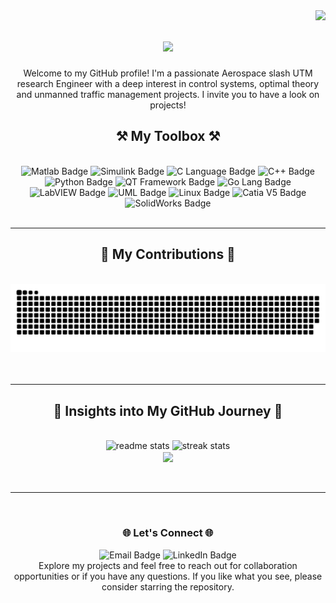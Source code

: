 <img align="right" src="https://visitor-badge.laobi.icu/badge?page_id=Ravi123pashchapur.Ravi123pashchapur" />

<h1 align="center">
    <img src="https://readme-typing-svg.herokuapp.com/?font=Righteous&size=35&center=true&vCenter=true&width=700&height=70&duration=6000&lines=Hi+There!+👋;+I'm+Ravi+Pashchapur!;+Welcome+to+My+Digital+Workspace!+😀;&color=f5f5f5" />
</h1>
<div align="center">
Welcome to my GitHub profile! I'm a passionate Aerospace slash UTM research Engineer with a deep interest in control systems, optimal theory and unmanned traffic management projects. I invite you to have a look on projects!
</div>

<h2 align="center">⚒️ My Toolbox ⚒️</h2>
<br/>
<div align="center">
    <!-- Removed previous skill icons -->
    <!-- Added new skill badges -->
    <img src="https://img.shields.io/badge/Matlab-Codecraft-orange" alt="Matlab Badge"/>
    <img src="https://img.shields.io/badge/Simulink-Systems%20Design-blueviolet" alt="Simulink Badge"/>
    <img src="https://img.shields.io/badge/C-Code%20Creation-77c99c" alt="C Language Badge"/>
    <img src="https://img.shields.io/badge/C++-Code%20Development-00599C" alt="C++ Badge"/>
    <img src="https://img.shields.io/badge/Python-Scripting-3776AB" alt="Python Badge"/>
    <img src="https://img.shields.io/badge/QT-App%20Development-41CD52" alt="QT Framework Badge"/>
    <img src="https://img.shields.io/badge/Go%20Lang-Software%20Crafting-00ADD8" alt="Go Lang Badge"/>
    <img src="https://img.shields.io/badge/LabVIEW-System%20Engineering-FFDB00" alt="LabVIEW Badge"/>
    <img src="https://img.shields.io/badge/UML-Design%20Modeling-blue" alt="UML Badge"/>
    <img src="https://img.shields.io/badge/Linux-System%20Expertise-88addb" alt="Linux Badge"/>
    <img src="https://img.shields.io/badge/Catia%20V5-CAD%20Design-blue" alt="Catia V5 Badge"/>
    <img src="https://img.shields.io/badge/SolidWorks-3D%20Engineering-green" alt="SolidWorks Badge"/>
</div>
<br/>
<hr/>


<div align="center">
    <h2>🐍 My Contributions 🐍</h2>
    <br>
    <img alt="snake eating my contributions" src="https://raw.githubusercontent.com/Ravi123pashchapur/disp/output/github-contribution-grid-snake.svg" />
    <br/><br/><br/>
</div>

<hr/>

<div align="center">
    <h2>🌟 Insights into My GitHub Journey 🌟</h2>  
<br>
<div align=center>
<img width=390 src="https://github-readme-stats.vercel.app/api?username=Ravi123pashchapur&count_private=true&show_icons=true&theme=gruvbox&rank_icon=github&border_radius=10" alt="readme stats" />
<img width=390 src="https://github-readme-streak-stats-salesp07.vercel.app/?user=Ravi123pashchapur&count_private=true&theme=gruvbox&border_radius=10" alt="streak stats"/>
<br/>
<img width=325 align="center" src="https://github-readme-stats-salesp07.vercel.app/api/top-langs/?username=Ravi123pashchapur&hide=HTML&langs_count=8&layout=compact&theme=gruvbox&border_radius=10&size_weight=0.5&count_weight=0.5&exclude_repo=github-readme-stats" />
</div>
<br/><br/>
<hr/>
<br/>

<div align="center">
    <h3>🌐 Let's Connect 🌐</h3>
    <img src="https://img.shields.io/badge/Email-Contact%20Me-brightgreen" alt="Email Badge"/>
    <img src="https://img.shields.io/badge/LinkedIn-Network%20with%20Me-blue" alt="LinkedIn Badge"/>
</div>
<div align="center">
Explore my projects and feel free to reach out for collaboration opportunities or if you have any questions. If you like what you see, please consider starring the repository.
</div>

